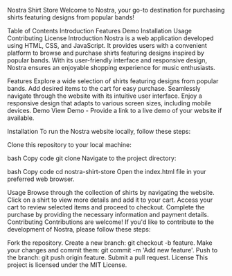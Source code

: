 Nostra Shirt Store
Welcome to Nostra, your go-to destination for purchasing shirts featuring designs from popular bands!


Table of Contents
Introduction
Features
Demo
Installation
Usage
Contributing
License
Introduction
Nostra is a web application developed using HTML, CSS, and JavaScript. It provides users with a convenient platform to browse and purchase shirts featuring designs inspired by popular bands. With its user-friendly interface and responsive design, Nostra ensures an enjoyable shopping experience for music enthusiasts.

Features
Explore a wide selection of shirts featuring designs from popular bands.
Add desired items to the cart for easy purchase.
Seamlessly navigate through the website with its intuitive user interface.
Enjoy a responsive design that adapts to various screen sizes, including mobile devices.
Demo
View Demo - Provide a link to a live demo of your website if available.

Installation
To run the Nostra website locally, follow these steps:

Clone this repository to your local machine:

bash
Copy code
git clone 
Navigate to the project directory:

bash
Copy code
cd nostra-shirt-store
Open the index.html file in your preferred web browser.

Usage
Browse through the collection of shirts by navigating the website.
Click on a shirt to view more details and add it to your cart.
Access your cart to review selected items and proceed to checkout.
Complete the purchase by providing the necessary information and payment details.
Contributing
Contributions are welcome! If you'd like to contribute to the development of Nostra, please follow these steps:

Fork the repository.
Create a new branch: git checkout -b feature.
Make your changes and commit them: git commit -m 'Add new feature'.
Push to the branch: git push origin feature.
Submit a pull request.
License
This project is licensed under the MIT License.
